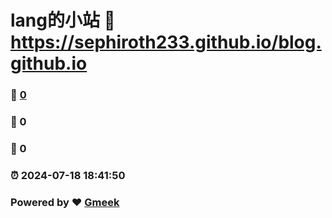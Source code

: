 # lang的小站 :link: https://sephiroth233.github.io/blog.github.io 
### :page_facing_up: [0](https://sephiroth233.github.io/blog.github.io/tag.html) 
### :speech_balloon: 0 
### :hibiscus: 0 
### :alarm_clock: 2024-07-18 18:41:50 
### Powered by :heart: [Gmeek](https://github.com/Meekdai/Gmeek)
